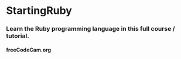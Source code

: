 # StartingRuby
### Learn the Ruby programming language in this full course / tutorial.
#### freeCodeCam.org
